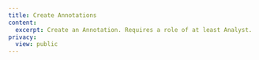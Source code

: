 ```yaml
---
title: Create Annotations
content:
  excerpt: Create an Annotation. Requires a role of at least Analyst.
privacy:
  view: public
---
```


